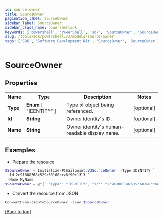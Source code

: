 ```yaml
---
id: source-owner
title: SourceOwner
pagination_label: SourceOwner
sidebar_label: SourceOwner
sidebar_class_name: powershellsdk
keywords: ['powershell', 'PowerShell', 'sdk', 'SourceOwner', 'SourceOwner'] 
slug: /tools/sdk/powershell/v3/models/source-owner
tags: ['SDK', 'Software Development Kit', 'SourceOwner', 'SourceOwner']
---
```



# SourceOwner

## Properties

Name | Type | Description | Notes
------------ | ------------- | ------------- | -------------
**Type** |  **Enum** [  "IDENTITY" ] | Type of object being referenced. | [optional] 
**Id** | **String** | Owner identity's ID. | [optional] 
**Name** | **String** | Owner identity's human-readable display name. | [optional] 

## Examples

- Prepare the resource
```powershell
$SourceOwner = Initialize-PSSailpoint.V3SourceOwner  -Type IDENTITY `
 -Id 2c91808568c529c60168cca6f90c1313 `
 -Name MyName
$SourceOwner = @"{  "Type": "IDENTITY", "Id": "2c91808568c529c60168cca6f90c1313", "Name": "MyName" }"@
```

- Convert the resource from JSON
```powershell
ConvertFrom-JsonToSourceOwner -Json $SourceOwner
```


[[Back to top]](#) 

